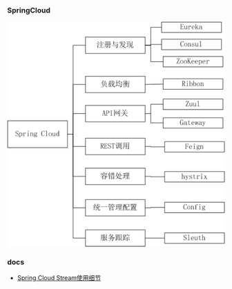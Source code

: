 ### SpringCloud

![image](https://github.com/meacial/springcloud-learning/blob/master/data/1269-1523696433477.png)



### docs

- [Spring Cloud Stream使用细节](https://blog.csdn.net/u012702547/article/details/78710120)

